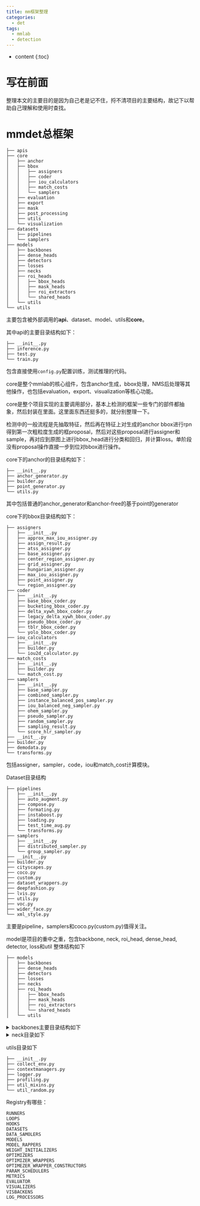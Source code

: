 ```yaml
---
title: mm框架整理
categories:
  - det
tags:
  - mmlab
  - detection
---
```

* content
{:toc}
# 写在前面
整理本文的主要目的是因为自己老是记不住，捋不清项目的主要结构，故记下以帮助自己理解和使用时查找。
# mmdet总框架
```
├── apis  
├── core  
│   ├── anchor  
│   ├── bbox  
│   │   ├── assigners  
│   │   ├── coder  
│   │   ├── iou_calculators  
│   │   ├── match_costs  
│   │   └── samplers  
│   ├── evaluation  
│   ├── export  
│   ├── mask  
│   ├── post_processing  
│   ├── utils  
│   └── visualization  
├── datasets  
│   ├── pipelines  
│   └── samplers  
├── models  
│   ├── backbones  
│   ├── dense_heads  
│   ├── detectors  
│   ├── losses  
│   ├── necks  
│   ├── roi_heads  
│   │   ├── bbox_heads  
│   │   ├── mask_heads  
│   │   ├── roi_extractors  
│   │   └── shared_heads  
│   └── utils  
└── utils
```
主要包含被外部调用的**api**、dataset、model、utils和**core**。

其中api的主要目录结构如下：
```
├── __init__.py
├── inference.py
├── test.py
└── train.py
```
包含直接使用`config.py`配置训练，测试推理的代码。

core是整个mmlab的核心组件，包含anchor生成，bbox处理，NMS后处理等其他操作，也包括evaluation，export、visualization等核心功能。

core是整个项目实现的主要调用部分，基本上检测的框架一些专门的部件都抽象，然后封装在里面。这里面东西还挺多的，就分别整理一下。

检测中的一般流程是先抽取特征，然后再在特征上对生成的anchor bbox进行rpn得到第一次粗粒度生成的框proposal，然后对这些proposal进行assigner和sample，再对应到原图上进行bbox_head进行分类和回归，并计算loss。单阶段没有proposal操作直接一步到位对bbox进行操作。

core下的anchor的目录结构如下：
```
├── __init__.py
├── anchor_generator.py
├── builder.py
├── point_generator.py
└── utils.py
```
其中包括普通的anchor_generator和anchor-free的基于point的generator

core下的bbox目录结构如下：
```
├── assigners
│   ├── __init__.py
│   ├── approx_max_iou_assigner.py
│   ├── assign_result.py
│   ├── atss_assigner.py
│   ├── base_assigner.py
│   ├── center_region_assigner.py
│   ├── grid_assigner.py
│   ├── hungarian_assigner.py
│   ├── max_iou_assigner.py
│   ├── point_assigner.py
│   └── region_assigner.py
├── coder
│   ├── __init__.py
│   ├── base_bbox_coder.py
│   ├── bucketing_bbox_coder.py
│   ├── delta_xywh_bbox_coder.py
│   ├── legacy_delta_xywh_bbox_coder.py
│   ├── pseudo_bbox_coder.py
│   ├── tblr_bbox_coder.py
│   └── yolo_bbox_coder.py
├── iou_calculators
│   ├── __init__.py
│   ├── builder.py
│   └── iou2d_calculator.py
├── match_costs
│   ├── __init__.py
│   ├── builder.py
│   └── match_cost.py
├── samplers
│   ├── __init__.py
│   ├── base_sampler.py
│   ├── combined_sampler.py
│   ├── instance_balanced_pos_sampler.py
│   ├── iou_balanced_neg_sampler.py
│   ├── ohem_sampler.py
│   ├── pseudo_sampler.py
│   ├── random_sampler.py
│   ├── sampling_result.py
│   └── score_hlr_sampler.py
├── __init__.py
├── builder.py
├── demodata.py
└── transforms.py
```
包括assigner，sampler，code，iou和match_cost计算模块。


Dataset目录结构
```
├── pipelines
│   ├── __init__.py
│   ├── auto_augment.py
│   ├── compose.py
│   ├── formating.py
│   ├── instaboost.py
│   ├── loading.py
│   ├── test_time_aug.py
│   └── transforms.py
├── samplers
│   ├── __init__.py
│   ├── distributed_sampler.py
│   └── group_sampler.py
├── __init__.py
├── builder.py
├── cityscapes.py
├── coco.py
├── custom.py
├── dataset_wrappers.py
├── deepfashion.py
├── lvis.py
├── utils.py
├── voc.py
├── wider_face.py
└── xml_style.py
```
主要是pipeline，samplers和coco.py(custom.py)值得关注。


model是项目的重中之重，包含backbone, neck, roi_head, dense_head, detector, loss和util
整体结构如下
```
├── models  
│   ├── backbones  
│   ├── dense_heads  
│   ├── detectors  
│   ├── losses  
│   ├── necks  
│   ├── roi_heads  
│   │   ├── bbox_heads  
│   │   ├── mask_heads  
│   │   ├── roi_extractors  
│   │   └── shared_heads  
│   └── utils
```

<details>
<summary>backbones主要目录结构如下 </summary>
<pre><code>
├── __init__.py
├── darknet.py
├── detectors_resnet.py
├── detectors_resnext.py
├── hourglass.py
├── hrnet.py
├── regnet.py
├── res2net.py
├── resnest.py
├── resnet.py
├── resnext.py
├── ssd_vgg.py
└── trident_resnet.py
</code></pre>
</details>

<details>
<summary>neck目录如下</summary>
    <pre><code>
├── __init__.py
├── bfp.py
├── channel_mapper.py
├── fpg.py
├── fpn.py
├── fpn_carafe.py
├── hrfpn.py
├── nas_fpn.py
├── nasfcos_fpn.py
├── pafpn.py
├── rfp.py
└── yolo_neck.py
    </code></pre>
</details>


utils目录如下

```
├── __init__.py
├── collect_env.py
├── contextmanagers.py
├── logger.py
├── profiling.py
├── util_mixins.py
└── util_random.py
```








Registry有哪些：
```
RUNNERS
LOOPS
HOOKS
DATASETS
DATA_SAMOLERS
MODELS
MODEL_RAPPERS
WEIGHT_INITIALIZERS
OPTIMIZERS
OPTIMIZER_WRAPPERS
OPTIMEZER_WRAPPER_CONSTRUCTORS
PARAM_SCHEDULERS
METRICS
EVALUATOR
VISUALIZERS
VISBACKENS
LOG_PROCESSORS
```
